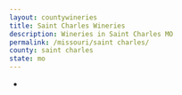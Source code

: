 ```yaml
---
layout: countywineries
title: Saint Charles Wineries
description: Wineries in Saint Charles MO
permalink: /missouri/saint charles/
county: saint charles
state: mo
---
```

-
